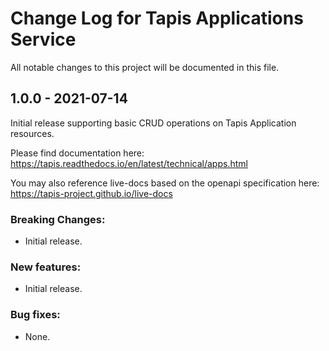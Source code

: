 # Change Log for Tapis Applications Service

All notable changes to this project will be documented in this file.

## 1.0.0 - 2021-07-14

Initial release supporting basic CRUD operations on Tapis Application resources.

Please find documentation here:
https://tapis.readthedocs.io/en/latest/technical/apps.html

You may also reference live-docs based on the openapi specification here:
https://tapis-project.github.io/live-docs

### Breaking Changes:
- Initial release.

### New features:
 - Initial release.

### Bug fixes:
- None.
